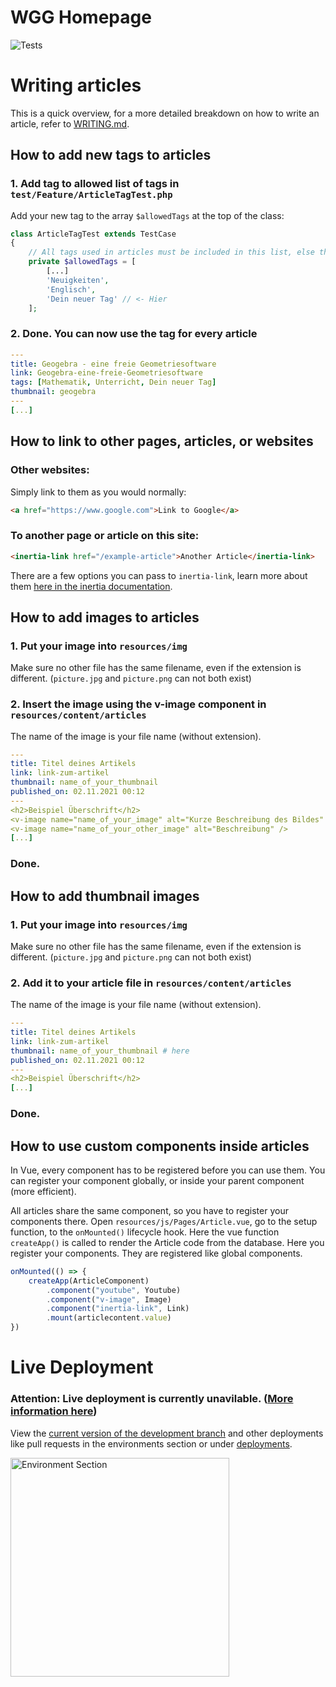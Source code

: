 # WGG Homepage

![Tests](https://github.com/Willibald-Gluck-Gymnasium/wgg-homepage/workflows/Tests/badge.svg)

# Writing articles

This is a quick overview, for a more detailed breakdown on how to write an article, refer to [WRITING.md](/WRITING.md).

## How to add new tags to articles

### 1. Add tag to allowed list of tags in `test/Feature/ArticleTagTest.php`

Add your new tag to the array `$allowedTags` at the top of the class:

```php
class ArticleTagTest extends TestCase
{
    // All tags used in articles must be included in this list, else the test will fail
    private $allowedTags = [
        [...]
        'Neuigkeiten',
        'Englisch',
        'Dein neuer Tag' // <- Hier
    ];
```

### 2. Done. You can now use the tag for every article

```yml
---
title: Geogebra - eine freie Geometriesoftware
link: Geogebra-eine-freie-Geometriesoftware
tags: [Mathematik, Unterricht, Dein neuer Tag]
thumbnail: geogebra
---
[...]
```

## How to link to other pages, articles, or websites

### Other websites:

Simply link to them as you would normally:

```html
<a href="https://www.google.com">Link to Google</a>
```

### To another page or article on this site: 
```html
<inertia-link href="/example-article">Another Article</inertia-link>
```

There are a few options you can pass to `inertia-link`, learn more about them [here in the inertia documentation](https://inertiajs.com/links).

## How to add images to articles

### 1. Put your image into `resources/img`

Make sure no other file has the same filename, even if the extension is different. (`picture.jpg` and `picture.png` can not both exist) 

### 2. Insert the image using the v-image component in `resources/content/articles`

The name of the image is your file name (without extension).

```yml
---
title: Titel deines Artikels
link: link-zum-artikel
thumbnail: name_of_your_thumbnail
published_on: 02.11.2021 00:12
---
<h2>Beispiel Überschrift</h2>
<v-image name="name_of_your_image" alt="Kurze Beschreibung des Bildes" />
<v-image name="name_of_your_other_image" alt="Beschreibung" />
[...]
```

### Done. 

## How to add thumbnail images

### 1. Put your image into `resources/img`

Make sure no other file has the same filename, even if the extension is different. (`picture.jpg` and `picture.png` can not both exist) 

### 2. Add it to your article file in `resources/content/articles`

The name of the image is your file name (without extension).

```yml
---
title: Titel deines Artikels
link: link-zum-artikel
thumbnail: name_of_your_thumbnail # here
published_on: 02.11.2021 00:12
---
<h2>Beispiel Überschrift</h2>
[...]
```

### Done. 


## How to use custom components inside articles

In Vue, every component has to be registered before you can use them. You can register your component globally, or inside your parent component (more efficient). 

All articles share the same component, so you have to register your components there. Open `resources/js/Pages/Article.vue`, go to the setup function, to the `onMounted()` lifecycle hook. Here the vue function `createApp()` is called to render the Article code from the database. Here you register your components. They are registered like global components.

```js
onMounted(() => {
    createApp(ArticleComponent)
        .component("youtube", Youtube)
        .component("v-image", Image)
        .component("inertia-link", Link)
        .mount(articlecontent.value)
})
```

# Live Deployment

### **Attention**: Live deployment is currently unavilable. ([More information here](https://github.com/Willibald-Gluck-Gymnasium/wgg-homepage/issues/3#issuecomment-1120217411))

View the [current version of the development branch](https://current-dev-version-rqm5kgi.alexanderhorner.com) and other deployments like pull requests in the environments section or under [deployments](https://github.com/Willibald-Gluck-Gymnasium/wgg-homepage/deployments).

<img src="https://i.postimg.cc/FH8HjyBZ/Screenshot-2021-11-13-at-16-32-51.png" alt="Environment Section" width="350"/>
